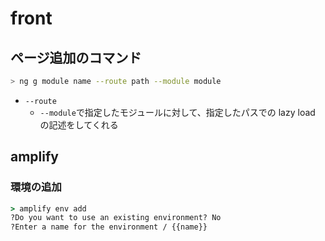 # front

## ページ追加のコマンド

```sh
> ng g module name --route path --module module
```

- `--route`
  - `--module`で指定したモジュールに対して、指定したパスでの lazy load の記述をしてくれる

## amplify

### 環境の追加

```cmd
> amplify env add
?Do you want to use an existing environment? No
?Enter a name for the environment / {{name}}
```
